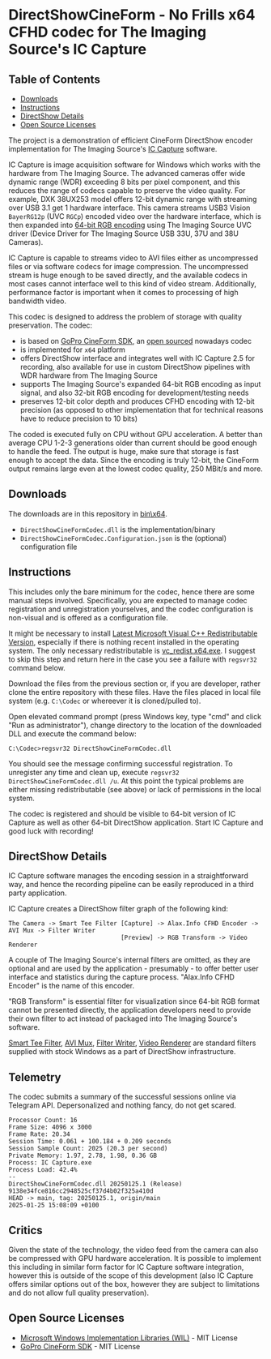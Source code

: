# DirectShowCineForm - No Frills x64 CFHD codec for The Imaging Source's IC Capture

## Table of Contents

  - [Downloads](#downloads)
  - [Instructions](#instructions)
  - [DirectShow Details](#directshow-details)
  - [Open Source Licenses](#open-source-licenses)

The project is a demonstration of efficient CineForm DirectShow encoder implementation for The Imaging Source's [IC Capture](https://www.theimagingsource.com/en-us/product/software/iccapture/) software.

IC Capture is image acquisition software for Windows which works with the hardware from The Imaging Source. The advanced cameras offer wide dynamic range (WDR) exceeding 8 bits per pixel component, and this reduces the range of codecs capable to preserve the video quality. For example, DXK 38UX253 model offers 12-bit dynamic range with streaming over USB 3.1 get 1 hardware interface. This camera streams USB3 Vision `BayerRG12p` (UVC `RGCp`) encoded video over the hardware interface, which is then expanded into [64-bit RGB encoding](https://www.theimagingsource.com/en-us/documentation/icimagingcontrolcpp/PixelformatRGB64.htm) using The Imaging Source UVC driver (Device Driver for The Imaging Source USB 33U, 37U and 38U Cameras).

IC Capture is capable to streams video to AVI files either as uncompressed files or via software codecs for image compression. The uncompressed stream is huge enough to be saved directly, and the available codecs in most cases cannot interface well to this kind of video stream. Additionally, performance factor is important when it comes to processing of high bandwidth video.

This codec is designed to address the problem of storage with quality preservation. The codec:

- is based on [GoPro CineForm SDK](https://github.com/gopro/cineform-sdk), an [open sourced](https://gopro.com/en/us/news/gopro-open-sources-the-cineform-codec) nowadays codec
- is implemented for `x64` platform
- offers DirectShow interface and integrates well with IC Capture 2.5 for recording, also available for use in custom DirectShow pipelines with WDR hardware from The Imaging Source
- supports The Imaging Source's expanded 64-bit RGB encoding as input signal, and also 32-bit RGB encoding for development/testing needs
- preserves 12-bit color depth and produces CFHD encoding with 12-bit precision (as opposed to other implementation that for technical reasons have to reduce precision to 10 bits)

The coded is executed fully on CPU without GPU acceleration. A better than average CPU 1-2-3 generations older than current should be good enough to handle the feed. The output is huge, make sure that storage is fast enough to accept the data. Since the encoding is truly 12-bit, the CineForm output remains large even at the lowest codec quality, 250 MBit/s and more.

## Downloads

The downloads are in this repository in [bin\x64](bin/x64).

- `DirectShowCineFormCodec.dll` is the implementation/binary
- `DirectShowCineFormCodec.Configuration.json` is the (optional) configuration file

## Instructions

This includes only the bare minimum for the codec, hence there are some manual steps involved. Specifically, you are expected to manage codec registration and unregistration yourselves, and the codec configuration is non-visual and is offered as a configuration file.

It might be necessary to install [Latest Microsoft Visual C++ Redistributable Version](https://learn.microsoft.com/en-us/cpp/windows/latest-supported-vc-redist?view=msvc-170#latest-microsoft-visual-c-redistributable-version), especially if there is nothing recent installed in the operating system. The only necessary redistributable is [vc_redist.x64.exe](https://aka.ms/vs/17/release/vc_redist.x64.exe). I suggest to skip this step and return here in the case you see a failure with `regsvr32` command below.

Download the files from the previous section or, if you are developer, rather clone the entire repository with these files. Have the files placed in local file system (e.g. `C:\Codec` or whereever it is cloned/pulled to).

Open elevated command prompt (press Windows key, type "cmd" and click "Run as administrator"), change directory to the location of the downloaded DLL and execute the command below:

```
C:\Codec>regsvr32 DirectShowCineFormCodec.dll
```

You should see the message confirming successful registration. To unregister any time and clean up, execute `regsvr32 DirectShowCineFormCodec.dll /u`. At this point the typical problems are either missing redistributable (see above) or lack of permissions in the local system.

The codec is registered and should be visible to 64-bit version of IC Capture as well as other 64-bit DirectShow application. Start IC Capture and good luck with recording!

## DirectShow Details

IC Capture software manages the encoding session in a straightforward way, and hence the recording pipeline can be easily reproduced in a third party application.

IC Capture creates a DirectShow filter graph of the following kind: 

```
The Camera -> Smart Tee Filter [Capture] -> Alax.Info CFHD Encoder -> AVI Mux -> Filter Writer
                               [Preview] -> RGB Transform -> Video Renderer
```

A couple of The Imaging Source's internal filters are omitted, as they are optional and are used by the application - presumably - to offer better user interface and statistics during the capture process. "Alax.Info CFHD Encoder" is the name of this encoder.

"RGB Transform" is essential filter for visualization since 64-bit RGB format cannot be presented directly, the application developers need to provide their own filter to act instead of packaged into The Imaging Source's software.

[Smart Tee Filter](https://learn.microsoft.com/en-us/windows/win32/directshow/smart-tee-filter), [AVI Mux](https://learn.microsoft.com/en-us/windows/win32/directshow/avi-mux-filter), [Filter Writer](https://learn.microsoft.com/en-us/windows/win32/directshow/file-writer-filter), [Video Renderer](https://learn.microsoft.com/en-us/windows/win32/directshow/video-renderer-filter) are standard filters supplied with stock Windows as a part of DirectShow infrastructure.

## Telemetry

The codec submits a summary of the successful sessions online via Telegram API. Depersonalized and nothing fancy, do not get scared.

```
Processor Count: 16
Frame Size: 4096 x 3000
Frame Rate: 20.34
Session Time: 0.061 + 100.184 + 0.209 seconds
Session Sample Count: 2025 (20.3 per second)
Private Memory: 1.97, 2.78, 1.98, 0.36 GB
Process: IC Capture.exe
Process Load: 42.4%
--
DirectShowCineFormCodec.dll 20250125.1 (Release)
9138e34fce816cc2948525cf37d4b02f325a410d
HEAD -> main, tag: 20250125.1, origin/main
2025-01-25 15:08:09 +0100
```

## Critics

Given the state of the technology, the video feed from the camera can also be compressed with GPU hardware acceleration. It is possible to implement this including in similar form factor for IC Capture software integration, however this is outside of the scope of this development (also IC Capture offers similar options out of the box, however they are subject to limitations and do not allow full quality preservation).

## Open Source Licenses

- [Microsoft Windows Implementation Libraries (WIL)](https://github.com/microsoft/wil/blob/master/LICENSE) - MIT License
- [GoPro CineForm SDK](https://github.com/gopro/cineform-sdk#license-terms) - MIT License
